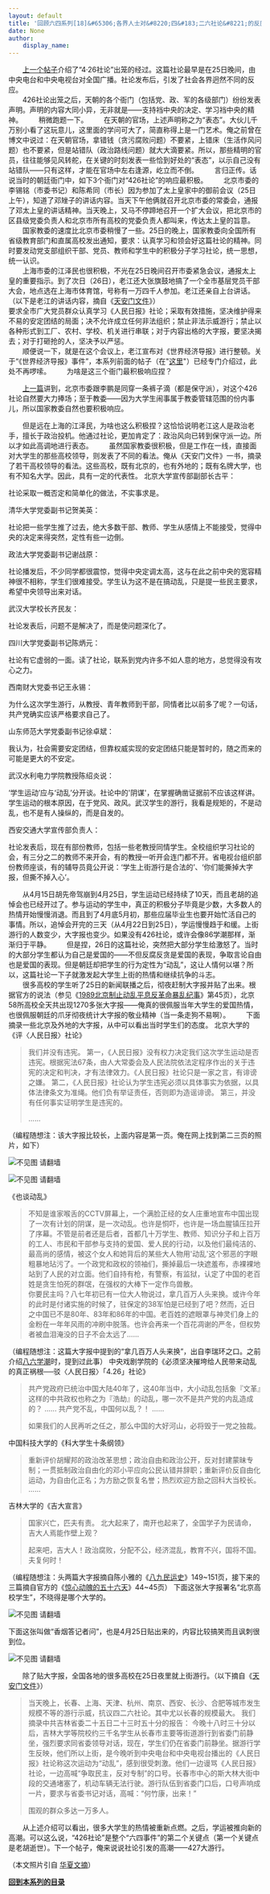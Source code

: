 ```yaml
---
layout: default
title: '回顾六四系列[18]&#65306;各界人士对&#8220;四&#183;二六社论&#8221;的反应'
date: None
author:
    display_name: 
---
```


　　[上一个帖子](https://program-think.blogspot.com/2012/06/june-fourth-incident-17.html)介绍了“4·26社论”出笼的经过。这篇社论最早是在25日晚间，由中央电台和中央电视台对全国广播。社论发布后，引发了社会各界迥然不同的反应。  
　　426社论出笼之后，天朝的各个衙门（包括党、政、军的各级部门）纷纷发表声明。声明的内容大同小异，无非就是——支持裆中央的决定、学习裆中央的精神。 　　稍微跑题一下。 　　在天朝的官场，上述声明称之为“表态”。大伙儿千万别小看了这玩意儿，这里面的学问可大了，简直称得上是一门艺术。俺之前曾在博文中说过：在天朝官场，拿错钱（贪污腐败问题）不要紧，上错床（生活作风问题）也不要紧，但是站错队（政治路线问题）就大大滴要紧。所以，那些精明的官员，往往能够见风转舵，在关键的时刻发表一些恰到好处的“表态”，以示自己没有站错队——只有这样，才能在官场中左右逢源，屹立而不倒。 　　言归正传。话说当时的朝廷衙门中，如下3个衙门对“426社论”的响应最积极。 　　北京市委的李锡铭（市委书记）和陈希同（市长）因为参加了太上皇家中的御前会议（25日上午），知道了邓矬子的讲话内容。当天下午他俩就召开北京市委的常委会，通报了邓太上皇的讲话精神。当天晚上，又马不停蹄地召开一个扩大会议，把北京市的区县级党委负责人和北京市所有高校的党委负责人都叫来，传达太上皇的旨意。  
　　国家教委的速度比北京市委稍慢了一些。25日的晚上，国家教委向全国所有省级教育部门和直属高校发出通知，要求：认真学习和领会好这篇社论的精神。同时要发动党支部组织干部、党员、教师和学生中的积极分子学习社论，统一思想，统一认识。  
　　上海市委的江泽民也很积极，不光在25日晚间召开市委紧急会议，通报太上皇的重要指示。到了次日（26日），老江还大张旗鼓地搞了一个全市基层党员干部大会，地点选在上海市体育馆，号称有一万四千人参加。老江还亲自上台讲话。（以下是老江的讲话内容，摘自《[天安门文件](https://docs.google.com/document/d/14eKfxpGBPqw6-0PFuiQASpg7T5gkeyw8kvAB0VThQDk/)》）  
要求全市广大党员群众认真学习《人民日报》社论；采取有效措施，坚决维护得来不易的安定团结的局面；决不允许成立任何非法组织；禁止非法示威游行；禁止以各种形式到工厂、农村、学校、机关进行串联；对于内容出格的大字报，要坚决揭去；对于打砸抢的人，坚决予以严惩。  
　　顺便说一下，就是在这个会议上，老江宣布对《世界经济导报》进行整顿。关于“《世界经济导报》事件”，本系列前面的帖子（在"[这里](https://program-think.blogspot.com/2012/04/june-fourth-incident-15.html)"）已经专门介绍过，此处不再啰嗦。 　　为啥是这三个衙门最积极响应捏？

　　[上一篇](https://program-think.blogspot.com/2012/06/june-fourth-incident-17.html)讲到，北京市委跟李鹏是同穿一条裤子滴（都是保守派），对这个426社论自然要大力捧场；至于教委——因为大学生闹事属于教委管辖范围的份内事儿，所以国家教委自然也要积极响应。

　　但是远在上海的江泽民，为啥也这么积极捏？这恰恰说明老江这人是政治老手，擅长于政治投机。他通过社论，更加肯定了：政治风向已转到保守派一边。所以才如此高调地进行表态。 　　虽然国家教委很积极，但是工作在一线，直接面对大学生的那些高校领导，则发表了不同的看法。俺从《天安门文件》一书，摘录了若干高校领导的看法。这些高校，既有北京的，也有外地的；既有名牌大学，也有不知名大学。因此，具有一定的代表性。 北京大学宣传部副部长古平：

社论采取一概否定和简单化的做法，不实事求是。

清华大学党委副书记贺美英：

社论把一些学生推了过去，绝大多数干部、教师、学生从感情上不能接受，觉得中央的决定来得突然，定性有些一边倒。

政法大学党委副书记谢战原：

社论播发后，不少同学都很震惊，觉得中央定调太高，这与在此之前中央的宽容精神很不相称，学生们很难接受。学生认为这不是在搞动乱，只是提一些民主要求，希望中央领导出来对话。

武汉大学校长齐民友：

社论发表后，问题不是解决了，而是使问题深化了。

四川大学党委副书记陈炳元：

社论有它虚弱的一面。读了社论，联系到党内许多不如人意的地方，总觉得没有攻心之力。

西南财大党委书记王永锡：

为什么这次学生游行，从教授、青年教师到干部，同情者比以前多了呢？一句话，共产党确实应该严格要求自己了。

山东师范大学党委副书记徐卓斌：

我认为，社会需要安定团结，但靠权威实现的安定团结只能是暂时的，随之而来的可能是更大的不安定。

武汉水利电力学院教授陈绍炎说：

‘学生运动’应与‘动乱’分开谈。社论中的'阴谋'，在掌握确凿证据前不应该这样讲。学生运动的根本原因，在于党风、政风。武汉学生的游行，我看是规矩的，不是动乱，也不是有人操纵的，而是自发的。

西安交通大学宣传部负责人：

社论发表后，现在有部份教师，包括一些老教授同情学生。全校组织学习社论的会，有三分之二的教师不来开会，有的教授一听开会连门都不开。省电视台组织部份教师座谈，有的辅导员竟公开说：‘学生上街游行是合法的’、‘你们能撕掉大字报，但撕不掉入心’。

　　从4月15日胡先帝驾崩到4月25日，学生运动已经持续了10天，而且老胡的追悼会也已经开过了。参与运动的学生中，真正的积极分子毕竟是少数，大多数人的热情开始慢慢消退。而且到了4月底5月初，那些应届毕业生也要开始忙活自己的事情。所以，追悼会开完的三天（从4月22日到25日），学运慢慢趋于和缓。上街游行的人数变少，大字报也变少。如果没有426社论，或许会像86学潮那样，渐渐归于平静。 　　但是捏，26日的这篇社论，突然把大部分学生给激怒了。当时的大部分学生都认为自己是爱国的——不但反腐反贪是爱国的表现，争取言论自由也是爱国的表现。但是朝廷却把学生的行为定性为“动乱”，这让人情何以堪？所以，这篇社论一下子就激发起大学生上街的热情和继续抗争的斗志。  
　　很多高校的学生听了25日的新闻联播之后，彻夜赶制大字报并贴了出来。根据官方的说法（参见《[1989北京制止动乱平息反革命暴乱纪事](https://docs.google.com/document/d/1mgloUYSwQM1G7B43FOMc0Qe5CADKNBNT9mxOUbt_nmg/)》第45页），北京58所高校全天共出现1270多张大字报——俺真的很佩服当年大学生的爱国热情，也很佩服朝廷的爪牙彻夜统计大字报的敬业精神（当一条走狗不易啊）。 　　下面摘录一些北京及外地的大字报，从中可以看出当时学生们的态度。 北京大学的《评〈人民日报〉社论》

> 我们并没有违宪。 第一，《人民日报》没有权力决定我们这次学生运动是否违宪。根据宪法67条，由人大常委会及人民法院依法定程序作出的关于违宪的决定和判决，才有法律效力。《人民日报》社论只是一家之言，有诽谤之嫌。 第二，《人民日报》社论认为学生违宪必须以具体事实为依据，以具体法律条文为准绳。他们负有举证责任，否则即为造谣诽谤。 第三，并没有任何事实证明学生是违宪的。
> 
> ......

（编程随想注：该大字报比较长，上面内容是第一页。俺在网上找到第二三页的照片，如下）

![不见图 请翻墙](https://lh5.googleusercontent.com/tprzEI6NgK0TkIZua081WTR-tl0ijEaJVBttphV810osOBc-5VKIgEdMzvfSNOmUb5d1F0Be9JMGjlPHOwXdjIjtmnlxpdR_3bqfSeDVF17ELCHuRg)

  

![不见图 请翻墙](https://lh3.googleusercontent.com/OSmfUUl0SC4lXilR7WTQmh0mE5L7SDK32ZuZxNLH1-ndcM1kk6cjA6bWfej0XT9UUleYfN9andvITo_bw_RtYZG53D5nSoJxT4Y5epnKBbXjRET3Ig)

《也谈动乱》

> 不知是谁家喉舌的CCTV屏幕上，一个满脸正经的女人庄重地宣布中国出现了一次有计划的阴谋，是一次动乱。也许是恫吓，也许是一场血腥镇压拉开了序幕。不管是前者还是后者，首都几十万学生、教师、知识分子和上百万的工人、市民和干部参与支持的爱国、爱人民的行动，以及他们最纯洁的、最高尚的感情，被这个女人和她背后的某些大人物用'动乱'这个邪恶的字眼粗暴地玷污了。一个政党和政权的领袖们，撕掉最后一块遮羞布，赤裸裸地站到了人民的对立面。他们自持有枪，有警察，有监狱，认定了中国的老百姓是贪生怕死的群氓，在强权的大棒下一定作鸟兽散。  
> 你要民主吗？八七年初已有一位大人物说过，拿几百万人头来换。或许今年的此时是付诸实施的时候了，驻保定的38军怕是已经到了吧？然而，近日之中国已不是80年、83年和86年的中国。老百姓的遮眼罩与神灵们身上的金粉在一年年风雨的冲刷中脱落。也许会再来一个百花凋谢的严冬，但权势者被血泪淹没的日子不会太远了......

（编程随想注：这篇大字报中提到的“拿几百万人头来换”，出自李瑞环之口。之前介绍[八六学潮](http://program-think.blogspot.com/2011/09/june-fourth-incident-6.html)时，提到过此事） 中央戏剧学院的《必须坚决摧垮给人民带来动乱的真正祸根──驳〈人民日报〉「4.26」社论》

> 共产党政府已统治中国大陆40年了，这40年当中，大小动乱包括象『文革』这样的中共政权也称之为『浩劫』的动乱，哪一次不是共产党的内乱造成的？ ...... 共产党不乱，中国何以乱？！ ......
> 
> 如果我们的人民再听之任之，那么中国的大好河山，必将毁于一党之独裁。

中国科技大学的《科大学生十条纲领》

> 重新评价胡耀邦的政治改革思想；政治自由和政治公开，反对封建蒙昧专制；一贯抵制政治自由化的邓小平应向公民认错并辞职；重新评价反自由化运动，为自由化正名；为方励之恢复名誉；热烈欢迎方励之回科大当校长。  
> ......

吉林大学的《吉大宣言》

> 国家兴亡，匹夫有责。 北大起来了，南开也起来了，全国学子为民请命，吉大人焉能作壁上观？
> 
> 起来吧，吉大人！政治腐败，分配不公，经济混乱，教育不兴，国将不国。夫复何时！

  
（编程随想注：头两篇大字报摘自陈小雅的《[八九民运史](https://docs.google.com/document/d/1DbsAJAqJjb_bw22ommgSbVlf4itnXpeBWbRkr8Tw4TU/)》149~151页，接下来的三篇摘自官方的《[惊心动魄的五十六天](https://docs.google.com/document/d/1YvDrb5SvM7WLCmqpsq4IyCO2GgIFLiJOTe5p-j9yMMI/)》44~45页） 下面这张大字报署名“北京高校学生”，不晓得是哪个大学的。

![不见图 请翻墙](https://lh4.googleusercontent.com/96HMTkr19xxmqv5j1OvUy4h2upjamuNdoVZEUw4lGxcZJV-O2xK-pT0W5yCtnvGt5z7f-KrWMvytlZ2fbpaDnDurGwK78Yl5I3CMywv_YOgqZVS2PQ)

下面这张叫做“香烟答记者问”，也是4月25日贴出来的，内容比较搞笑而且讽刺很到位。

![不见图 请翻墙](https://lh6.googleusercontent.com/FQEBXTZb5wH5YZUkyNB2gif5H0wznj_VEHl7xzg040aaLDcunmHpa6CQM6NSEcViuWGcJABT65An0HU1tFQdWBIlNnofa84Z6ZdE_hXfPRgYc4_W8OA)

  
  
　　除了贴大字报，全国各地的很多高校在25日夜里就上街游行。（以下摘自《[天安门文件](https://docs.google.com/document/d/14eKfxpGBPqw6-0PFuiQASpg7T5gkeyw8kvAB0VThQDk/)》）  

> 当天晚上，长春、上海、天津、杭州、南京、西安、长沙、合肥等城市发生规模不等的游行示威，抗议四二六社论。其中尤以长春的规模最大。 我们摘录中共吉林省委二十五日二十三时五十分的报告： 今晚十八时三十分以后，吉林大学等院校约三千名学生从长春市主要等街道游行到省委门前静坐，强烈要求同省委领导对话，现在，学生们仍在省委门前静坐。据游行学生反映，他们所以上街，是今晚听到中央电台和中央电视台播出的《人民日报》社论称这次运动为“动乱”，感到很受刺激。他们一边谩骂《人民日报》社论，一边高喊“争取民主，反对专制”的口号。长春市中心的斯大林大街中段的交通堵塞了，机动车辆无法行驶。游行队伍到省委门口后，口号声响成一片，要求与省委书记对话，高喊：“何竹康，出来！”
> 
> 围观的群众多达一万多人。

　　从上述介绍可以看出，很多大学生的热情被重新点燃。之后，学运被推向新的高潮。可以这么说，“426社论”是整个“六四事件”的第二个关键点（第一个关键点是老胡逝世）。下一个帖子，俺来说说社论引发的高潮——427大游行。

（本文照片引自 [华夏文摘](http://museums.cnd.org/China89/)）

[**回到本系列的目录**](https://program-think.blogspot.com/2011/06/june-fourth-incident-0.html#index)

